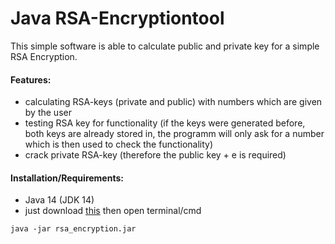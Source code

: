 # Java RSA-Encryptiontool

This simple software is able to calculate public and private key for a simple RSA Encryption.

#### Features:
* calculating RSA-keys (private and public) with numbers which are given by the user
* testing RSA key for functionality (if the keys were generated before, both keys are already stored in, the programm will only ask for a number which is then used to check the functionality)
* crack private RSA-key (therefore the public key + e is required)

#### Installation/Requirements:
* Java 14 (JDK 14)
* just download [this](https://github.com/Zyzonix/rsa_encryption/blob/main/compiled_jar/rsa_calculation.jar) then open terminal/cmd
```
java -jar rsa_encryption.jar
```
